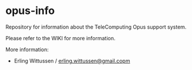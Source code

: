 # opus-info

Repository for information about the TeleComputing Opus support system.

Please refer to the WIKI for more information.

More information:
- Erling Wittussen / erling.wittussen@gmail.copm

